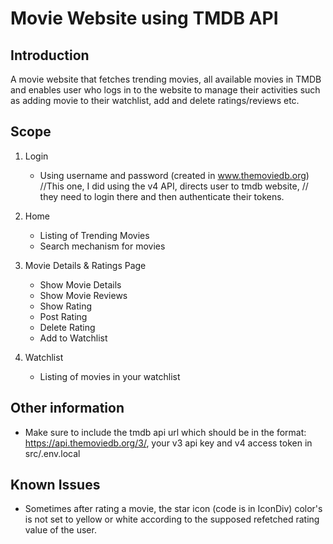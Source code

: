 # Movie Website using TMDB API

## Introduction

A movie website that fetches trending movies, all available movies in TMDB and enables user who logs in to the website to manage their activities such as adding movie to their watchlist, add and delete ratings/reviews etc.

## Scope

1. Login

   - Using username and password (created in www.themoviedb.org)
     //This one, I did using the v4 API, directs user to tmdb website,
     // they need to login there and then authenticate their tokens.

2. Home
   - Listing of Trending Movies
   - Search mechanism for movies
3. Movie Details & Ratings Page
   - Show Movie Details
   - Show Movie Reviews
   - Show Rating
   - Post Rating
   - Delete Rating
   - Add to Watchlist
4. Watchlist
   - Listing of movies in your watchlist

## Other information

- Make sure to include the tmdb api url which should be in the format: https://api.themoviedb.org/3/, your v3 api key and v4 access token in src/.env.local

## Known Issues

- Sometimes after rating a movie, the star icon (code is in IconDiv) color's is not set to yellow or white according to the supposed refetched rating value of the user.
